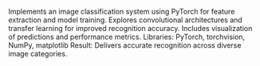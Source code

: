 Implements an image classification system using PyTorch for feature extraction and model training.
Explores convolutional architectures and transfer learning for improved recognition accuracy.
Includes visualization of predictions and performance metrics.
Libraries: PyTorch, torchvision, NumPy, matplotlib
Result: Delivers accurate recognition across diverse image categories.
